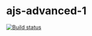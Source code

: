 # ajs-advanced-1

[![Build status](https://ci.appveyor.com/api/projects/status/cu9e3vrg97sihri3?svg=true)](https://ci.appveyor.com/project/Nataliya-grish/ajs-advanced-1)
